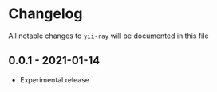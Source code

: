 # Changelog

All notable changes to `yii-ray` will be documented in this file

## 0.0.1 - 2021-01-14

- Experimental release
